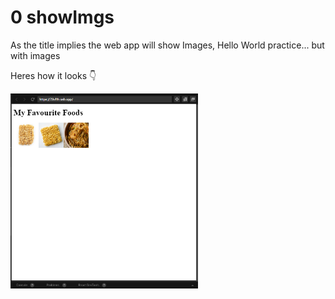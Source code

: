 # 0 showImgs
As the title implies the web app will show Images, Hello World practice... but with images

Heres how it looks 👇

<p float="left">
  <img src="https://github.com/more-mr/React-Practice/blob/master/0%20showImgs/programImg1.png" width="300" />
</p>
